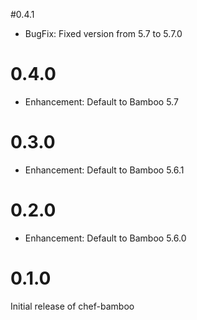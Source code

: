 #0.4.1

* BugFix: Fixed version from 5.7 to 5.7.0

# 0.4.0

* Enhancement: Default to Bamboo 5.7

# 0.3.0

* Enhancement: Default to Bamboo 5.6.1

# 0.2.0

* Enhancement: Default to Bamboo 5.6.0

# 0.1.0

Initial release of chef-bamboo
